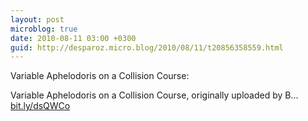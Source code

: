 ```yaml
---
layout: post
microblog: true
date: 2010-08-11 03:00 +0300
guid: http://desparoz.micro.blog/2010/08/11/t20856358559.html
---
```

Variable Aphelodoris on a Collision Course: 

Variable Aphelodoris on a Collision Course, originally uploaded by B... [bit.ly/dsQWCo](http://bit.ly/dsQWCo)
